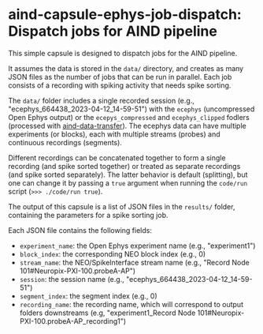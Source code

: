 # aind-capsule-ephys-job-dispatch: Dispatch jobs for AIND pipeline

This simple capsule is designed to dispatch jobs for the AIND pipeline. 

It assumes the data is stored in the `data/` directory, and creates as many JSON files 
as the number of jobs that can be run in parallel. Each job consists of a recording with spiking activity that needs spike sorting. 

The `data/` folder includes a single recorded session (e.g., "ecephys_664438_2023-04-12_14-59-51") with the `ecephys` (uncompressed Open Ephys output) or the `ecepys_compressed` and `ecephys_clipped` fodlers (processed with [aind-data-transfer](https://github.com/AllenNeuralDynamics/aind-data-transfer)). 
The ecephys data can have multiple experiments (or blocks), each with multiple streams (probes) and continuous recordings (segments).

Different recordings can be concatenated together to form a single recording (and spike sorted together) or treated as separate recordings (and spike sorted separately).
The latter behavior is default (splitting), but one can change it by passing a `true` argument when running the `code/run` script (`>>> ./code/run true`). 


The output of this capsule is a list of JSON files in the `results/` folder, containing the parameters for a spike sorting job. 

Each JSON file contains the following fields:

- `experiment_name`: the Open Ephys experiment name (e.g., "experiment1")
- `block_index`: the corresponding NEO block index (e.g., 0)
- `stream_name`: the NEO/SpikeInterface stream name (e.g., "Record Node 101#Neuropix-PXI-100.probeA-AP")
- `session`: the session name (e.g., "ecephys_664438_2023-04-12_14-59-51")
- `segment_index`: the segment index (e.g., 0)
- `recording_name`: the recording name, which will correspond to output folders downstreams (e.g, "experiment1_Record Node 101#Neuropix-PXI-100.probeA-AP_recording1")